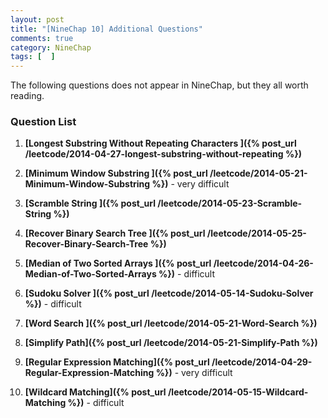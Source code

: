```yaml
---
layout: post
title: "[NineChap 10] Additional Questions"
comments: true
category: NineChap
tags: [  ]
---
```


The following questions does not appear in NineChap, but they all worth reading. 

### Question List 

1. __[Longest Substring Without Repeating Characters ]({% post_url /leetcode/2014-04-27-longest-substring-without-repeating %})__

1. __[Minimum Window Substring ]({% post_url /leetcode/2014-05-21-Minimum-Window-Substring %})__ - very difficult

1. __[Scramble String ]({% post_url /leetcode/2014-05-23-Scramble-String %})__

1. __[Recover Binary Search Tree ]({% post_url /leetcode/2014-05-25-Recover-Binary-Search-Tree %})__

1. __[Median of Two Sorted Arrays ]({% post_url /leetcode/2014-04-26-Median-of-Two-Sorted-Arrays %})__ - difficult

1. __[Sudoku Solver ]({% post_url /leetcode/2014-05-14-Sudoku-Solver %})__ - difficult

1. __[Word Search ]({% post_url /leetcode/2014-05-21-Word-Search %})__

1. __[Simplify Path]({% post_url /leetcode/2014-05-21-Simplify-Path %})__

1. __[Regular Expression Matching]({% post_url /leetcode/2014-04-29-Regular-Expression-Matching %})__ - very difficult

1. __[Wildcard Matching]({% post_url /leetcode/2014-05-15-Wildcard-Matching %})__ - difficult
